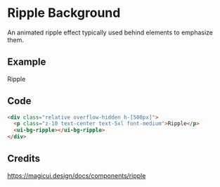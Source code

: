 # Ripple Background

An animated ripple effect typically used behind elements to emphasize them.

<script setup>
import './ripple';
</script>

## Example

<div class="bg-white border border-solid border-slate-200 rounded-xl flex justify-center relative overflow-hidden h-[500px] flex items-center justify-center">
    <p class="z-10 text-center text-5xl font-medium tracking-tighter">
      Ripple
    </p>
    <ui-bg-ripple></ui-bg-ripple>
</div>

## Code

```html
<div class="relative overflow-hidden h-[500px]">
  <p class="z-10 text-center text-5xl font-medium">Ripple</p>
  <ui-bg-ripple></ui-bg-ripple>
</div>
```

## Credits

https://magicui.design/docs/components/ripple
